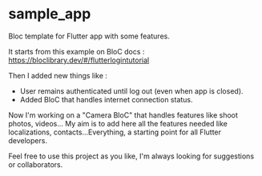# sample_app
 Bloc template for Flutter app with some features.
 
 It starts from this example on BloC docs : https://bloclibrary.dev/#/flutterlogintutorial
 
 Then I added new things like :
  -  User remains authenticated until log out (even when app is closed).
  - Added BloC that handles internet connection status.
  
  Now I'm working on a "Camera BloC" that handles features like shoot photos, videos...
  My aim is to add here all the features needed like localizations, contacts...Everything, a starting point for all Flutter developers.
 
 Feel free to use this project as you like, I'm always looking for suggestions or collaborators.
